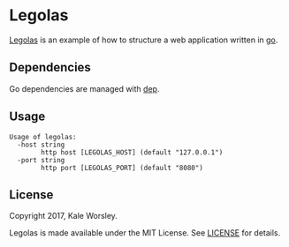 # Legolas

[Legolas](https://github.com/kaleworsley/legolas) is an example of how to structure a web application written in [go](https://golang.org/).

## Dependencies

Go dependencies are managed with [dep](https://github.com/golang/dep).

## Usage

```
Usage of legolas:
  -host string
    	http host [LEGOLAS_HOST] (default "127.0.0.1")
  -port string
    	http port [LEGOLAS_PORT] (default "8080")
```

## License

Copyright 2017, Kale Worsley.

Legolas is made available under the MIT License. See [LICENSE](LICENSE) for details.